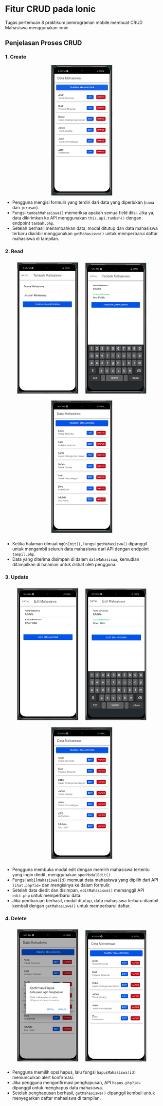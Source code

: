# Fitur CRUD pada Ionic

Tugas pertemuan 8 praktikum pemrograman mobile membuat CRUD Mahasiswa menggunakan ionic.

## Penjelasan Proses CRUD

### 1. Create

<div style="text-align:center">
 <img src="readme-img/R.png" style="width: 200px; display:block; margin-left:auto; margin-right:auto">
</div>

- Pengguna mengisi formulir yang terdiri dari data yang diperlukan (`nama` dan `jurusan`).
- Fungsi `tambahMahasiswa()` memeriksa apakah semua field diisi. Jika ya, data dikirimkan ke API menggunakan `this.api.tambah()` dengan endpoint `tambah.php`.
- Setelah berhasil menambahkan data, modal ditutup dan data mahasiswa terbaru diambil menggunakan `getMahasiswa()` untuk memperbarui daftar mahasiswa di tampilan.

### 2. Read

<div style="text-align:center">
    <img src="readme-img/C1.png" style="width: 200px; margin:10px" />
    <img src="readme-img/C2.png" style="width: 200px; margin:10px" />
    <img src="readme-img/C3.png" style="width: 200px; margin:10px" />
</div>

- Ketika halaman dimuat `ngOnInit()`, fungsi `getMahasiswa()` dipanggil untuk mengambil seluruh data mahasiswa dari API dengan endpoint `tampil.php`.
- Data yang diterima disimpan di dalam `dataMahasiswa`, kemudian ditampilkan di halaman untuk dilihat oleh pengguna.

### 3. Update

<div style="text-align:center">
    <img src="readme-img/U1.png" style="width: 200px; margin:10px" />
    <img src="readme-img/U2.png" style="width: 200px; margin:10px" />
    <img src="readme-img/U3.png" style="width: 200px; margin:10px" />
</div>

- Pengguna membuka modal edit dengan memilih mahasiswa tertentu yang ingin diedit, menggunakan `openModalEdit()`.
- Fungsi `ambilMahasiswa(id)` memuat data mahasiswa yang dipilih dari API `lihat.php?id=` dan mengisinya ke dalam formulir.
- Setelah data diedit dan disimpan, `editMahasiswa()` memanggil API `edit.php` untuk memperbarui data.
- Jika pembaruan berhasil, modal ditutup, data mahasiswa terbaru diambil kembali dengan `getMahasiswa()` untuk memperbarui daftar.

### 4. Delete

<div style="text-align:center">
    <img src="readme-img/D1.png" style="width: 200px; margin:10px" />
    <img src="readme-img/D2.png" style="width: 200px; margin:10px" />
</div>

- Pengguna memilih opsi hapus, lalu fungsi `hapusMahasiswa(id)` memunculkan alert konfirmasi.
- Jika pengguna mengonfirmasi penghapusan, API `hapus.php?id=` dipanggil untuk menghapus data mahasiswa.
- Setelah penghapusan berhasil, `getMahasiswa()` dipanggil kembali untuk menyegarkan daftar mahasiswa di tampilan.
